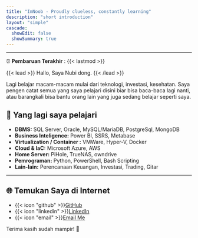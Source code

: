 ```yaml
---
title: "ImNoob - Proudly clueless, constantly learning"
description: "short introduction"
layout: "simple"
cascade:
  showEdit: false
  showSummary: true
---
```


----------

:alarm_clock: **Pembaruan Terakhir** : {{< lastmod >}}


{{< lead >}}
Hallo, Saya Nubi dong.
{{< /lead >}}

Lagi belajar macam-macam mulai dari teknologi, investasi, kesehatan. Saya pengen catat semua yang saya pelajari disini biar bisa baca-baca lagi nanti, atau barangkali bisa bantu orang lain yang juga sedang belajar seperti saya.

## 🧠 Yang lagi saya pelajari

-   **DBMS:** SQL Server, Oracle, MySQL/MariaDB, PostgreSql, MongoDB
-   **Business Inteligence:** Power BI, SSRS, Metabase
-   **Virtualization / Container :** VMWare, Hyper-V, Docker
-   **Cloud & IaC:** Microsoft Azure, AWS
-   **Home Server:** PiHole, TrueNAS, owndrive
-   **Pemrograman:** Python, PowerShell, Bash Scripting
-   **Lain-lain:** Perencanaan Keuangan, Investasi, Trading, Gitar

---

## 🌐 Temukan Saya di Internet

-   {{< icon "github" >}}[GitHub](https://github.com/yohja)
-   {{< icon "linkedin" >}}[LinkedIn](https://www.linkedin.com/in/yohjawa/)
-   {{< icon "email" >}}[Email Me](mailto:me@imnoob.net)

Terima kasih sudah mampir! :wave: